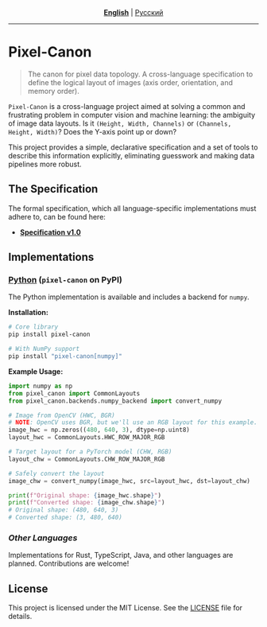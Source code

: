 <div align="center">
  <a href="./README.md"><strong>English</strong></a> | <a href="./README.ru.md">Русский</a>
</div>
<hr>

# Pixel-Canon

> The canon for pixel data topology. A cross-language specification to define the logical layout of images (axis order, orientation, and memory order).

`Pixel-Canon` is a cross-language project aimed at solving a common and frustrating problem in computer vision and machine learning: the ambiguity of image data layouts. Is it `(Height, Width, Channels)` or `(Channels, Height, Width)`? Does the Y-axis point up or down?

This project provides a simple, declarative specification and a set of tools to describe this information explicitly, eliminating guesswork and making data pipelines more robust.

## The Specification

The formal specification, which all language-specific implementations must adhere to, can be found here:
*   **[Specification v1.0](./spec/v1.0.md)**

## Implementations

### **[Python](./python/)** (`pixel-canon` on PyPI)

The Python implementation is available and includes a backend for `numpy`.

**Installation:**
```bash
# Core library
pip install pixel-canon

# With NumPy support
pip install "pixel-canon[numpy]"
```

**Example Usage:**
```python
import numpy as np
from pixel_canon import CommonLayouts
from pixel_canon.backends.numpy_backend import convert_numpy

# Image from OpenCV (HWC, BGR)
# NOTE: OpenCV uses BGR, but we'll use an RGB layout for this example.
image_hwc = np.zeros((480, 640, 3), dtype=np.uint8)
layout_hwc = CommonLayouts.HWC_ROW_MAJOR_RGB

# Target layout for a PyTorch model (CHW, RGB)
layout_chw = CommonLayouts.CHW_ROW_MAJOR_RGB

# Safely convert the layout
image_chw = convert_numpy(image_hwc, src=layout_hwc, dst=layout_chw)

print(f"Original shape: {image_hwc.shape}")
print(f"Converted shape: {image_chw.shape}")
# Original shape: (480, 640, 3)
# Converted shape: (3, 480, 640)
```

### *Other Languages*
Implementations for Rust, TypeScript, Java, and other languages are planned. Contributions are welcome!

## License

This project is licensed under the MIT License. See the [LICENSE](./LICENSE) file for details.
